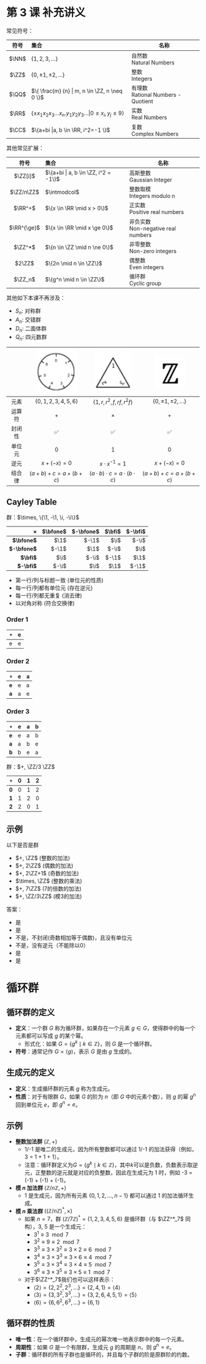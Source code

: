 # 第 3 课 补充讲义

常见符号：

$$
\newcommand{\ZZ}{\mathbb{Z}}
\newcommand{\NN}{\mathbb{N}}
\newcommand{\QQ}{\mathbb{Q}}
\newcommand{\RR}{\mathbb{R}}
\newcommand{\CC}{\mathbb{C}}
\newcommand{\intmodcol}{\{\overline{0}_n, \overline{1}_n, \overline{2}_n, \dots, \overline{n-1}_n\}}
$$

| 符号  | 集合                                                                       | 名称                                   |
| :-:   | :--                                                                        | ---                                    |
| $\NN$ | $\{1, 2, 3, \dots\}$                                                       | 自然数 <br/>Natural Numbers            |
| $\ZZ$ | $\{0, \pm 1, \pm 2, …\}$                                                   | 整数<br/>Integers                      |
| $\QQ$ | $\{ \frac{m} {n}  \| m, n \in \ZZ, n \neq 0 \}$                            | 有理数<br/>Rational Numbers - Quotient |
| $\RR$ | $\{\pm x_1 x_2 x_3 \dots x_n.y_1 y_2 y_3 \dots\|0 \leq x_i, y_j \leq 9 \}$ | 实数<br/>Real Numbers                  |
| $\CC$ | $\{a+bi \|a, b \in \RR, i^2=-1 \}$                                         | 复数<br/>Complex Numbers               |

其他常见扩展：

| 符号  | 集合                                                                       | 名称                                   |
| :-:   | :--                                                                        | ---                                    |
| $\ZZ[i]$ | $\{a+bi \| a, b \in \ZZ, i^2 = -1\}$ | 高斯整数<br/>Gaussian Integer |
| $\ZZ/n\ZZ$ | $\intmodcol$ | 整数取模<br/>Integers modulo n |
| $\RR^+$     | $\{x \in \RR \mid x > 0\}$                                 | 正实数<br/>Positive real numbers           |
| $\RR^{\ge}$ | $\{x \in \RR \mid x \ge 0\}$                               | 非负实数<br/>Non-negative real numbers     |
| $\ZZ^*$     | $\{n \in \ZZ \mid n \ne 0\}$                               | 非零整数<br/>Non-zero integers             |
| $2\ZZ$     | $\{2n \mid n \in \ZZ\}$                               | 偶整数<br/>Even integers             |
| $\ZZ_n$     | $\{g^n \mid n \in \ZZ\}$                               | 循环群<br/>Cyclic group             |

其他如下本课不再涉及：

- $S_n$: 对称群
- $A_n$: 交错群
- $D_n$: 二面体群
- $Q_n$: 四元数群



|        | ![](assets/1-clock.png)  | ![](assets/2-triangle.png)    | ![](assets/3-ZZ.png)         |
| :-:    | :-:                      | :-:                           | :-:                          |
| 元素   | $\{0, 1, 2,3, 4, 5, 6\}$ | $\{1, r, r^2, f, rf, r^2 f\}$ | $\{0, \pm 1, \pm 2, \dots\}$ |
| 运算符 | +                        | ×                             | +                            |
| 封闭性 | ✅                       | ✅                            | ✅                           |
| 单位元 | 0                        | 1                             | 0                            |
| 逆元   | $x+(-x)=0$               | $x⋅x^{-1}=1$                  | $x+(-x)=0$                   |
| 结合律 | $(a+b)+c=a+(b+c)$        | $(a⋅b)⋅c=a⋅(b⋅c)$             | $(a+b)+c=a+(b+c)$            |


## Cayley Table

$$
\newcommand{\1}{1}
\renewcommand{\i}{\mathcal{i}}
\newcommand{\bfone}{\textbf{1}}
\newcommand{\bfi}{\boldsymbol{\mathcal{i}}}
$$

群：$\times, \{\1, -\1, \i, -\i\}$

| $\times$ | **$\bfone$** | **$-\bfone$** | **$\bfi$** | **$-\bfi$** |
|--------:|------------:|-------------:|---------:|----------:|
| **$\bfone$** | $\1$  | $-\1$  | $\i$  | $-\i$  |
| **$-\bfone$** | $-\1$ | $\1$   | $-\i$ | $\i$   |
| **$\bfi$**   | $\i$   | $-\i$   | $-\1$ | $\1$  |
| **$-\bfi$**  | $-\i$  | $\i$    | $\1$ | $-\1$ |


- 第一行/列与标题一致 (单位元的性质)
- 每一行/列都有单位元 (存在逆元)
- 每一行/列都无重复 (消去律)
- 以对角对称 (符合交换律)

### Order 1

| $\circ$ | e |
| --- | --- |
| e | e |

### Order 2

| $\circ$ | **e** | **a** |
| --- | --- | --- |
| **e** | e | a |
| **a** | a | e |

### Order 3

| $\circ$ | **e** | **a** | **b** |
| --- | --- | --- | --- |
| **e** | e | a | b |
| **a** | a | b | e |
| **b** | b | e | a |

群：$+, \ZZ/3 \ZZ$

| $\circ$ | **0** | **1** | **2** |
| --- | --- | --- | --- |
| **0** | 0 | 1 | 2 |
| **1** | 1 | 2 | 0 |
| **2** | 2 | 0 | 1 |


## 示例

以下是否是群

- $+, \ZZ$ (整数的加法)
- $+, 2\ZZ$ (偶数的加法)
- $+, 2\ZZ+1$ (奇数的加法)
- $\times, \ZZ$ (整数的乘法)
- $+, 7\ZZ$ (7的倍数的加法)
- $+, \ZZ/3\ZZ$ (模3的加法)


答案：
- 是
- 是
- 不是，不封闭(奇数相加等于偶数)，且没有单位元
- 不是，没有逆元（不能除以0）
- 是
- 是

# 循环群

## 循环群的定义
- **定义**：一个群 $G$ 称为循环群，如果存在一个元素 $g \in G$，使得群中的每一个元素都可以写成 $g$ 的某个幂。
  - 形式化：如果 $G = \{ g^k \mid k \in \mathbb{Z} \}$，则 $G$ 是一个循环群。
- **符号**：通常记作 $G = \langle g \rangle$，表示 $G$ 是由 $g$ 生成的。

## 生成元的定义
- **定义**：生成循环群的元素 $g$ 称为生成元。
- **性质**：对于有限群 $G$，如果 $G$ 的阶为 $n$（即 $G$ 中的元素个数），则 $g$ 的幂 $g^n$ 回到单位元 $e$，即 $g^n = e$。

## 示例
- **整数加法群** $(\mathbb{Z}, +)$
  - 1/-1 是唯二的生成元，因为所有整数都可以通过 1/-1 的加法获得（例如，3 = 1 + 1 + 1）。
  - 注意：循环群定义为$G = \{ g^k \mid k \in \mathbb{Z} \}$，其中$k$可以是负数，负数表示取逆元，正整数的逆元就是对应的负整数，因此在生成元为 1 时，例如 -3 = (-1) + (-1) + (-1)。
- **模 $n$ 加法群** $(\mathbb{Z}/n\mathbb{Z}, +)$
  - $1$ 是生成元，因为所有元素 $\{0, 1, 2, \ldots, n-1\}$ 都可以通过 $1$ 的加法循环生成。
- **模 $n$ 乘法群** $((\mathbb{Z}/n\mathbb{Z})^*, \times)$
  - 如果 $n = 7$，群 $(\mathbb{Z}/7\mathbb{Z})^* = \{1, 2, 3, 4, 5, 6\}$ 是循环群（与 $\ZZ^*_7$ 同构），3, 5 是一个生成元：
    - $3^1 \equiv 3 \mod 7$
    - $3^2 \equiv 9 \equiv 2 \mod 7$
    - $3^3 \equiv 3 \times 3^2 \equiv 3 \times 2 \equiv 6 \mod 7$
    - $3^4 \equiv 3 \times 3^3 \equiv 3 \times 6 \equiv 4 \mod 7$
    - $3^5 \equiv 3 \times 3^4 \equiv 3 \times 4 \equiv 5 \mod 7$
    - $3^6 \equiv 3 \times 3^5 \equiv 3 \times 5 \equiv 1 \mod 7$
  - 对于$\ZZ^*_7$我们也可以这样表示：
    - $\langle 2 \rangle = \{2, 2^2, 2^3, \dots\} =\{2,4,1\}=\langle 4 \rangle$
    - $\langle 3 \rangle = \{3, 3^2, 3^3, \dots\} =\{3,2,6,4,5,1\}=\langle 5 \rangle$
    - $\langle 6 \rangle = \{6, 6^2, 6^3, \dots\} =\{6,1\}$

## 循环群的性质
- **唯一性**：在一个循环群中，生成元的幂次唯一地表示群中的每一个元素。
- **周期性**：如果 $G$ 是一个有限群，生成元 $g$ 的周期是 $n$，则 $g^n = e$。
- **子群**：循环群的所有子群也是循环的，并且每个子群的阶是原群阶的约数。

